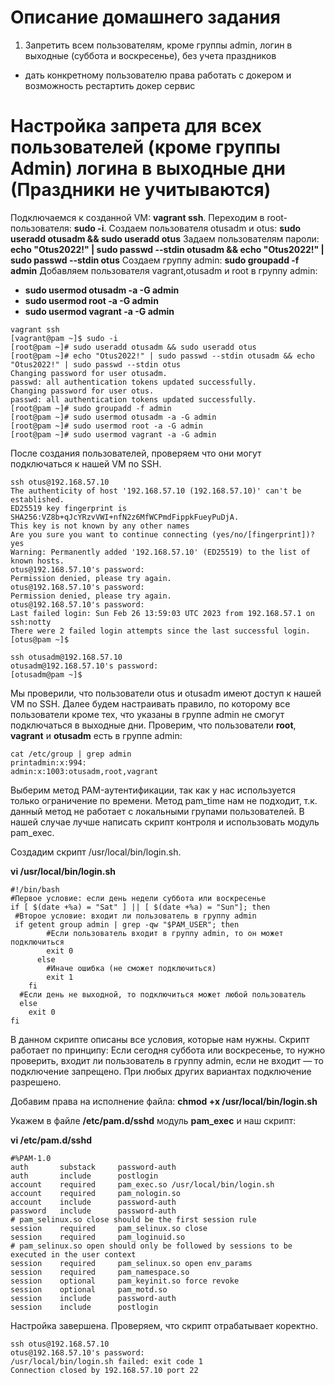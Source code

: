 # Описание домашнего задания
1) Запретить всем пользователям, кроме группы admin, логин в выходные (суббота и воскресенье), без учета праздников

* дать конкретному пользователю права работать с докером
и возможность рестартить докер сервис
# Настройка запрета для всех пользователей (кроме группы Admin) логина в выходные дни (Праздники не учитываются)
Подключаемся к созданной VM: **vagrant ssh**.
Переходим в root-пользователя: **sudo -i**.
Создаем пользователя otusadm и otus: **sudo useradd otusadm && sudo useradd otus**
Задаем пользователям пароли: **echo "Otus2022!" | sudo passwd --stdin otusadm && echo "Otus2022!" | sudo passwd --stdin otus**
Создаем группу admin: **sudo groupadd -f admin**
Добавляем пользователя vagrant,otusadm и root в группу admin:
   + **sudo usermod otusadm -a -G admin**
   + **sudo usermod root -a -G admin**
   + **sudo usermod vagrant -a -G admin**

    
    
```
vagrant ssh 
[vagrant@pam ~]$ sudo -i 
[root@pam ~]# sudo useradd otusadm && sudo useradd otus
[root@pam ~]# echo "Otus2022!" | sudo passwd --stdin otusadm && echo "Otus2022!" | sudo passwd --stdin otus
Changing password for user otusadm.
passwd: all authentication tokens updated successfully.
Changing password for user otus.
passwd: all authentication tokens updated successfully.
[root@pam ~]# sudo groupadd -f admin
[root@pam ~]# sudo usermod otusadm -a -G admin
[root@pam ~]# sudo usermod root -a -G admin
[root@pam ~]# sudo usermod vagrant -a -G admin
```
После создания пользователей, проверяем что они могут подключаться к нашей VM по SSH. 
```
ssh otus@192.168.57.10
The authenticity of host '192.168.57.10 (192.168.57.10)' can't be established.
ED25519 key fingerprint is SHA256:VZ8b+qJcYRzvVWI+nfN2z6MfWCPmdFippkFueyPuDjA.
This key is not known by any other names
Are you sure you want to continue connecting (yes/no/[fingerprint])? yes
Warning: Permanently added '192.168.57.10' (ED25519) to the list of known hosts.
otus@192.168.57.10's password: 
Permission denied, please try again.
otus@192.168.57.10's password: 
Permission denied, please try again.
otus@192.168.57.10's password: 
Last failed login: Sun Feb 26 13:59:03 UTC 2023 from 192.168.57.1 on ssh:notty
There were 2 failed login attempts since the last successful login.
[otus@pam ~]$
```
```
ssh otusadm@192.168.57.10
otusadm@192.168.57.10's password: 
[otusadm@pam ~]$
```
Мы проверили, что пользователи otus и otusadm имеют доступ к нашей VM по SSH. Далее будем настраивать правило, по которому все пользователи кроме тех, что указаны в группе admin не смогут подключаться в выходные дни.
Проверим, что пользователи **root**, **vagrant** и **otusadm** есть в группе admin:

```
cat /etc/group | grep admin
printadmin:x:994:
admin:x:1003:otusadm,root,vagrant
```
Выберим метод PAM-аутентификации, так как у нас используется только ограничение по времени. Метод pam_time  нам не подходит, т.к. данный метод не работает с локальными групами пользователей. В нашей случае лучше написать скрипт контроля и использовать модуль pam_exec.

Создадим скрипт /usr/local/bin/login.sh.

**vi /usr/local/bin/login.sh**
```
#!/bin/bash
#Первое условие: если день недели суббота или воскресенье
if [ $(date +%a) = "Sat" ] || [ $(date +%a) = "Sun"]; then
 #Второе условие: входит ли пользователь в группу admin
 if getent group admin | grep -qw "$PAM_USER"; then
        #Если пользователь входит в группу admin, то он может подключиться
        exit 0
      else
        #Иначе ошибка (не сможет подключиться)
        exit 1
    fi
  #Если день не выходной, то подключиться может любой пользователь
  else
    exit 0
fi
```
В данном скрипте описаны все условия, которые нам нужны. Скрипт работает по принципу: 
Если сегодня суббота или воскресенье, то нужно проверить, входит ли пользователь в группу admin, если не входит — то подключение запрещено. При любых других вариантах подключение разрешено.

Добавим права на исполнение файла: **chmod +x /usr/local/bin/login.sh**

Укажем в файле **/etc/pam.d/sshd** модуль **pam_exec** и наш скрипт:

**vi /etc/pam.d/sshd**

```
#%PAM-1.0
auth       substack     password-auth
auth       include      postlogin
account    required     pam_exec.so /usr/local/bin/login.sh
account    required     pam_nologin.so
account    include      password-auth
password   include      password-auth
# pam_selinux.so close should be the first session rule
session    required     pam_selinux.so close
session    required     pam_loginuid.so
# pam_selinux.so open should only be followed by sessions to be executed in the user context
session    required     pam_selinux.so open env_params
session    required     pam_namespace.so
session    optional     pam_keyinit.so force revoke
session    optional     pam_motd.so
session    include      password-auth
session    include      postlogin
```
Настройка завершена. Проверяем, что скрипт отрабатывает коректно.
```
ssh otus@192.168.57.10
otus@192.168.57.10's password: 
/usr/local/bin/login.sh failed: exit code 1
Connection closed by 192.168.57.10 port 22
```

